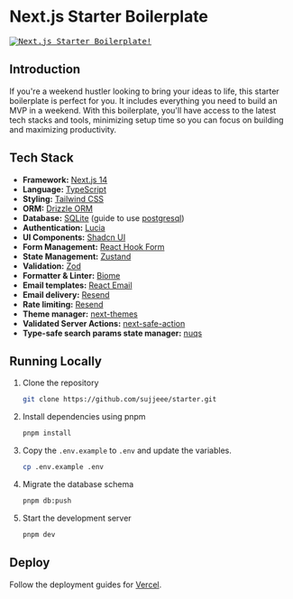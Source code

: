 # Next.js Starter Boilerplate

<kbd>
<a href="starter.sujjeee.com">
  <img alt="Next.js Starter Boilerplate!" src="https://starter.sujjeee.com/opengraph-image.png">
</a>
</kbd>

## Introduction

If you're a weekend hustler looking to bring your ideas to life, this starter boilerplate is perfect for you. It includes everything you need to build an MVP in a weekend. With this boilerplate, you'll have access to the latest tech stacks and tools, minimizing setup time so you can focus on building and maximizing productivity.

## Tech Stack

- **Framework:** [Next.js 14](https://nextjs.org)
- **Language:** [TypeScript](https://www.typescriptlang.org/)
- **Styling:** [Tailwind CSS](https://tailwindcss.com)
- **ORM:** [Drizzle ORM](https://orm.drizzle.team/)
- **Database:** [SQLite](https://turso.tech/) (guide to use [postgresql](https://orm.drizzle.team/docs/get-started-postgresql))
- **Authentication:** [Lucia](https://lucia-auth.com/)
- **UI Components:** [Shadcn UI](https://ui.shadcn.com/)
- **Form Management:** [React Hook Form](https://react-hook-form.com/)
- **State Management:** [Zustand](https://zustand-demo.pmnd.rs/)
- **Validation:** [Zod](https://zod.dev/)
- **Formatter & Linter:** [Biome](https://biomejs.dev/)
- **Email templates:** [React Email](https://react.email/)
- **Email delivery:** [Resend](https://resend.com/)
- **Rate limiting:** [Resend](https://upstash.com/)
- **Theme manager:** [next-themes](https://next-themes-example.vercel.app/)
- **Validated Server Actions:** [next-safe-action](https://next-safe-action.dev)
- **Type-safe search params state manager:** [nuqs](https://nuqs.47ng.com/)

## Running Locally

1. Clone the repository

   ```bash
   git clone https://github.com/sujjeee/starter.git
   ```

2. Install dependencies using pnpm

   ```bash
   pnpm install
   ```

3. Copy the `.env.example` to `.env` and update the variables.

   ```bash
   cp .env.example .env
   ```

4. Migrate the database schema

   ```bash
   pnpm db:push
   ```

5. Start the development server

   ```bash
   pnpm dev
   ```

## Deploy

Follow the deployment guides for [Vercel](https://nextjs.org/learn-pages-router/basics/deploying-nextjs-app/deploy).
